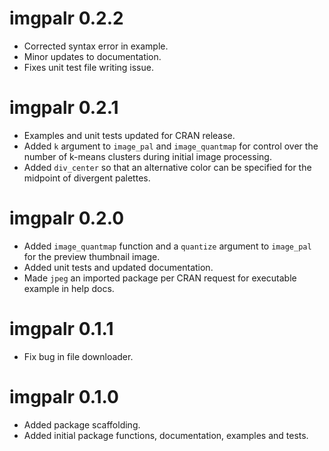 # imgpalr 0.2.2

* Corrected syntax error in example.
* Minor updates to documentation.
* Fixes unit test file writing issue.

# imgpalr 0.2.1

* Examples and unit tests updated for CRAN release.
* Added `k` argument to `image_pal` and `image_quantmap` for control over the number of k-means clusters during initial image processing.
* Added `div_center` so that an alternative color can be specified for the midpoint of divergent palettes.

# imgpalr 0.2.0

* Added `image_quantmap` function and a `quantize` argument to `image_pal` for the preview thumbnail image.
* Added unit tests and updated documentation.
* Made `jpeg` an imported package per CRAN request for executable example in help docs.

# imgpalr 0.1.1

* Fix bug in file downloader.

# imgpalr 0.1.0

* Added package scaffolding.
* Added initial package functions, documentation, examples and tests.
